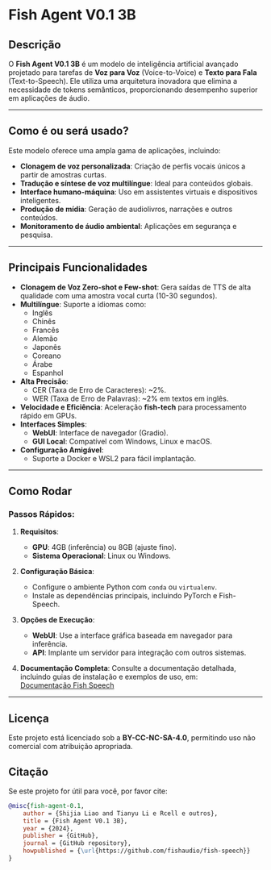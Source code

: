 # **Fish Agent V0.1 3B**

## **Descrição**
O **Fish Agent V0.1 3B** é um modelo de inteligência artificial avançado projetado para tarefas de **Voz para Voz** (Voice-to-Voice) e **Texto para Fala** (Text-to-Speech). Ele utiliza uma arquitetura inovadora que elimina a necessidade de tokens semânticos, proporcionando desempenho superior em aplicações de áudio.

---

## **Como é ou será usado?**
Este modelo oferece uma ampla gama de aplicações, incluindo:
- **Clonagem de voz personalizada**: Criação de perfis vocais únicos a partir de amostras curtas.
- **Tradução e síntese de voz multilíngue**: Ideal para conteúdos globais.
- **Interface humano-máquina**: Uso em assistentes virtuais e dispositivos inteligentes.
- **Produção de mídia**: Geração de audiolivros, narrações e outros conteúdos.
- **Monitoramento de áudio ambiental**: Aplicações em segurança e pesquisa.

---

## **Principais Funcionalidades**
- **Clonagem de Voz Zero-shot e Few-shot**: Gera saídas de TTS de alta qualidade com uma amostra vocal curta (10-30 segundos).  
- **Multilíngue**: Suporte a idiomas como:
  - Inglês
  - Chinês
  - Francês
  - Alemão
  - Japonês
  - Coreano
  - Árabe
  - Espanhol
- **Alta Precisão**:
  - CER (Taxa de Erro de Caracteres): ~2%.
  - WER (Taxa de Erro de Palavras): ~2% em textos em inglês.
- **Velocidade e Eficiência**: Aceleração **fish-tech** para processamento rápido em GPUs.
- **Interfaces Simples**:
  - **WebUI**: Interface de navegador (Gradio).
  - **GUI Local**: Compatível com Windows, Linux e macOS.
- **Configuração Amigável**:
  - Suporte a Docker e WSL2 para fácil implantação.

---

## **Como Rodar**
### Passos Rápidos:
1. **Requisitos**:
   - **GPU**: 4GB (inferência) ou 8GB (ajuste fino).
   - **Sistema Operacional**: Linux ou Windows.

2. **Configuração Básica**:
   - Configure o ambiente Python com `conda` ou `virtualenv`.
   - Instale as dependências principais, incluindo PyTorch e Fish-Speech.

3. **Opções de Execução**:
   - **WebUI**: Use a interface gráfica baseada em navegador para inferência.
   - **API**: Implante um servidor para integração com outros sistemas.

4. **Documentação Completa**:
   Consulte a documentação detalhada, incluindo guias de instalação e exemplos de uso, em:  
   [Documentação Fish Speech](https://speech.fish.audio/pt/)

---

## **Licença**
Este projeto está licenciado sob a **BY-CC-NC-SA-4.0**, permitindo uso não comercial com atribuição apropriada.

## **Citação**
Se este projeto for útil para você, por favor cite:
```bibtex
@misc{fish-agent-0.1,
    author = {Shijia Liao and Tianyu Li e Rcell e outros},
    title = {Fish Agent V0.1 3B},
    year = {2024},
    publisher = {GitHub},
    journal = {GitHub repository},
    howpublished = {\url{https://github.com/fishaudio/fish-speech}}
}
